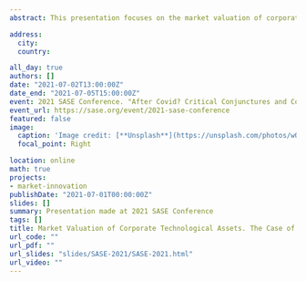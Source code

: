 ```yaml
---
abstract: This presentation focuses on the market valuation of corporate technological assets in Japan. It contributes to the debate about the perceived legacy of institutions as profit-related pressures accumulate. Having analyzed the panel data-set consisting of 684 companies, each spanning over 19 years (from 1998 till 2016), this paper has found out that Japan's "routinized" model is compatible with the marketability of its corporate innovations. Against the dominant role of research and development (R&D), especially for the drugs and chemicals, Tokyo Stock Exchange consistently rewards highly-cited patents filed by machinery and electric equipment companies. At the same time, with the exception of chemicals, higher R&D productivity measured as "patents per one yen spent on R&D" is not appreciated by investors. This suggests that higher patenting propensity alone is not a credible enough signal of corporate innovativeness. Another noteworthy finding is the U-shape relationship existing between firm's age and Tobin's q. This and other significant nonlinear patterns existing between explanatory and response variables are identified via the application of the Generalized Additive Models (GAMs) that helped to fine-tune the initial linear predictions.

address:
  city:
  country:

all_day: true
authors: []
date: "2021-07-02T13:00:00Z"
date_end: "2021-07-05T15:00:00Z"
event: 2021 SASE Conference. "After Covid? Critical Conjunctures and Contingent Pathways of Contemporary Capitalism"
event_url: https://sase.org/event/2021-sase-conference
featured: false
image:
  caption: 'Image credit: [**Unsplash**](https://unsplash.com/photos/wO42Rmamef8)'
  focal_point: Right

location: online
math: true
projects:
- market-innovation
publishDate: "2021-07-01T00:00:00Z"
slides: []
summary: Presentation made at 2021 SASE Conference
tags: []
title: Market Valuation of Corporate Technological Assets. The Case of Japan's Institutional Adaptability
url_code: ""
url_pdf: ""
url_slides: "slides/SASE-2021/SASE-2021.html"
url_video: ""
---
```


